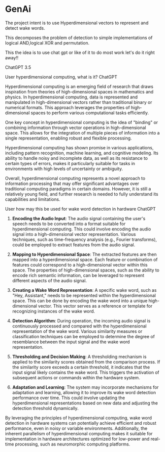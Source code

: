# GenAi

The project intent is to use Hyperdimensional vectors to represent and detect wake words. 

This decomposes the problem of detection to simple implementations of logical AND,logical XOR and permutation.

This the idea is to use chat gpt or like of it to do most work let's do it right away!!


ChatGPT 3.5

User
hyperdimensional computing, what is it?
ChatGPT

Hyperdimensional computing is an emerging field of research that draws inspiration from theories of high-dimensional spaces in mathematics and physics. In hyperdimensional computing, data is represented and manipulated in high-dimensional vectors rather than traditional binary or numerical formats. This approach leverages the properties of high-dimensional spaces to perform various computational tasks efficiently.

One key concept in hyperdimensional computing is the idea of "binding" or combining information through vector operations in high-dimensional space. This allows for the integration of multiple pieces of information into a single representation, enabling robust and flexible processing.

Hyperdimensional computing has shown promise in various applications, including pattern recognition, machine learning, and cognitive modeling. Its ability to handle noisy and incomplete data, as well as its resistance to certain types of errors, makes it particularly suitable for tasks in environments with high levels of uncertainty or ambiguity.

Overall, hyperdimensional computing represents a novel approach to information processing that may offer significant advantages over traditional computing paradigms in certain domains. However, it is still a relatively young field, and further research is needed to fully understand its capabilities and limitations.

User
how may this be used for wake word detection in hardware
ChatGPT
1. **Encoding the Audio Input**: The audio signal containing the user's speech needs to be converted into a format suitable for hyperdimensional computing. This could involve encoding the audio signal into a high-dimensional vector representation. Various techniques, such as time-frequency analysis (e.g., Fourier transforms), could be employed to extract features from the audio signal.

2. **Mapping to Hyperdimensional Space**: The extracted features are then mapped into a hyperdimensional space. Each feature or combination of features could correspond to a high-dimensional vector within this space. The properties of high-dimensional spaces, such as the ability to encode rich semantic information, can be leveraged to represent different aspects of the audio signal.

3. **Creating a Wake Word Representation**: A specific wake word, such as "Hey, Assistant," needs to be represented within the hyperdimensional space. This can be done by encoding the wake word into a unique high-dimensional vector. This vector serves as a reference or template for recognizing instances of the wake word.

4. **Detection Algorithm**: During operation, the incoming audio signal is continuously processed and compared with the hyperdimensional representation of the wake word. Various similarity measures or classification techniques can be employed to determine the degree of resemblance between the input signal and the wake word representation.

5. **Thresholding and Decision Making**: A thresholding mechanism is applied to the similarity scores obtained from the comparison process. If the similarity score exceeds a certain threshold, it indicates that the input signal likely contains the wake word. This triggers the activation of subsequent actions or commands within the hardware system.

6. **Adaptation and Learning**: The system may incorporate mechanisms for adaptation and learning, allowing it to improve its wake word detection performance over time. This could involve updating the hyperdimensional representations based on new data and adjusting the detection threshold dynamically.

By leveraging the principles of hyperdimensional computing, wake word detection in hardware systems can potentially achieve efficient and robust performance, even in noisy or variable environments. Additionally, the inherent parallelism of hyperdimensional computing makes it suitable for implementation in hardware architectures optimized for low-power and real-time processing, such as neuromorphic computing platforms.
